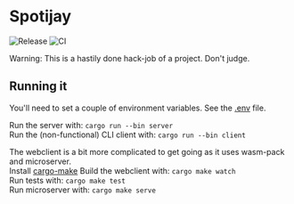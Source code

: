# Spotijay
![Release](https://github.com/spotijay/spotijay/workflows/Release/badge.svg)
![CI](https://github.com/spotijay/spotijay/workflows/CI/badge.svg)

Warning: This is a hastily done hack-job of a project. Don't judge.

## Running it

You'll need to set a couple of environment variables.
See the [.env](.env) file.

Run the server with: `cargo run --bin server`  
Run the (non-functional) CLI client with: `cargo run --bin client`

The webclient is a bit more complicated to get going as it uses wasm-pack and microserver.  
Install [cargo-make](https://github.com/sagiegurari/cargo-make#installation)
Build the webclient with: `cargo make watch`  
Run tests with: `cargo make test`  
Run microserver with: `cargo make serve`
